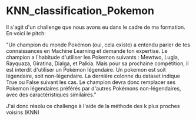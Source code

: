 # KNN_classification_Pokemon

Il s'agit d'un challenge que nous avons eu dans le cadre de ma formation.
En voici le pitch:

"Un champion du monde Pokémon (oui, cela existe) a entendu parler de tes connaissances en Machine Learning et demande ton expertise.
Le champion a l'habitude d'utiliser les Pokemon suivants : Mewtwo, Lugia, Rayquaza, Giratina, Dialga, et Palkia. Mais pour sa prochaine compétition, il est interdit d'utiliser un Pokémon légendaire. Un pokemon est soit légendaire, soit non-légendaire. La dernière colonne du dataset indique True ou False suivant les cas.
Le champion devra donc remplacer ses Pokemon légendaires préférés par d'autres Pokémons non-légendaires, avec des caractéristiques similaires."

J'ai donc résolu ce challenge à l'aide de la méthode des k plus proches voisins (KNN)
